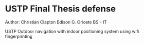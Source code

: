 # USTP Final Thesis defense

Author: Christian Clapton Edison G. Orioste BS - IT 

USTP Outdoor navigation with indoor positioning system using wifi fingerprinting
